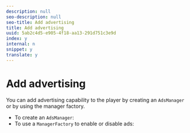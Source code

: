 ```yaml
---
description: null
seo-description: null
seo-title: Add advertising
title: Add advertising
uuid: 5ab2c4d5-e905-4f18-aa13-291d751c3e9d
index: y
internal: n
snippet: y
translate: y
---
```


# Add advertising



You can add advertising capability to the player by creating an `AdsManager` or by using the manager factory. 

* To create an `AdsManager`:
* To use a `ManagerFactory` to enable or disable ads:

